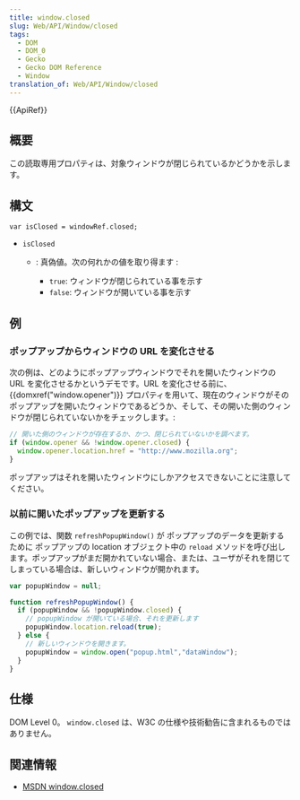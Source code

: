 ```yaml
---
title: window.closed
slug: Web/API/Window/closed
tags:
  - DOM
  - DOM_0
  - Gecko
  - Gecko DOM Reference
  - Window
translation_of: Web/API/Window/closed
---
```

{{ApiRef}}

## 概要

この読取専用プロパティは、対象ウィンドウが閉じられているかどうかを示します。

## 構文

```
var isClosed = windowRef.closed;
```

- `isClosed`

  - : 真偽値。次の何れかの値を取り得ます :

    - `true`: ウィンドウが閉じられている事を示す
    - `false`: ウィンドウが開いている事を示す

## 例

### ポップアップからウィンドウの URL を変化させる

次の例は、どのようにポップアップウィンドウでそれを開いたウィンドウの URL を変化させるかというデモです。URL を変化させる前に、 {{domxref("window.opener")}} プロパティを用いて、現在のウィンドウがそのポップアップを開いたウィンドウであるどうか、そして、その開いた側のウィンドウが閉じられていないかをチェックします。:

```js
// 開いた側のウィンドウが存在するか、かつ、閉じられていないかを調べます。
if (window.opener && !window.opener.closed) {
  window.opener.location.href = "http://www.mozilla.org";
}
```

ポップアップはそれを開いたウィンドウにしかアクセスできないことに注意してください。

### 以前に開いたポップアップを更新する

この例では、関数 `refreshPopupWindow()` が ポップアップのデータを更新するために ポップアップの location オブジェクト中の `reload` メソッドを呼び出します。ポップアップがまだ開かれていない場合、または、ユーザがそれを閉じてしまっている場合は、新しいウィンドウが開かれます。

```js
var popupWindow = null;

function refreshPopupWindow() {
  if (popupWindow && !popupWindow.closed) {
    // popupWindow が開いている場合、それを更新します
    popupWindow.location.reload(true);
  } else {
    // 新しいウィンドウを開きます。
    popupWindow = window.open("popup.html","dataWindow");
  }
}
```

## 仕様

DOM Level 0。 `window.closed` は、W3C の仕様や技術勧告に含まれるものではありません。

## 関連情報

- [MSDN window.closed](http://msdn.microsoft.com/ja-jp/library/ms533574.aspx)

